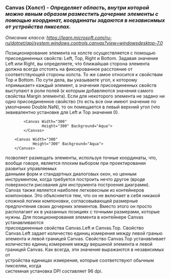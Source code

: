 ### Canvas (Холст) - *Определяет область, внутри которой можно явным образом разместить дочерние элементы с помощью координат, координаты задаются в независимых от устройства пикселах.*
*Описание класса: https://learn.microsoft.com/ru-ru/dotnet/api/system.windows.controls.canvas?view=windowsdesktop-7.0*

Позиционирование элемента на холсте осуществляется с помощью присоединенных свойств: Left, Top, Right и Bottom. Задавая значение Left или Right, вы определяете, что ближайшая сторона элемента должна всегда отстоять на фиксированное расстояние от соответствующей стороны холста. То же самое относится к свойствам Тор и Bottom. По сути дела, вы указываете угол, к которому «примыкает» каждый элемент, а значения присоединенных свойств выступают в роли полей (к которым добавляются значения самого свойства Margin элемента). Если для некоторого элемента не задано ни одно присоединенное свойство (то есть все они имеют значение по умолчанию Double.NaN), то он помещается в левый верхний угол (что эквивалентно установке для Left и Тор значения 0).

~~~
        <Canvas Width="300"
                Height="300" Background="Aqua">
        </Canvas>
~~~
        <Canvas Width="300"
                Height="300" Background="Aqua">
        </Canvas>

позволяет размещать элементы, используя точные координаты, что, вообще 
говоря, является плохим выбором при проектировании развитых управляемых  
данными форм и стандартных диалоговых окон, но ценным инструментом, когда требуется 
построить нечто другое (вроде поверхности рисования для инструмента построения 
диаграмм). Canvas также является наиболее легковесным из контейнеров компоновки. 
Это объясняется тем, что он не включает в себя никакой сложной логики компоновки, 
согласовывающей размерные предпочтения своих дочерних элементов. Вместо этого он 
просто располагает их в указанных позициях с точными размерами, которые нужны. 
Для позиционирования элемента в контейнере Canvas устанавливаются  
присоединенные свойства Canvas.Left и Canvas.Top. Свойство Canvas.Left задает количество 
единиц измерения между левой гранью элемента и левой границей Canvas. Свойство 
Canvas.Top устанавливает количество единиц измерения между вершиной элемента и 
левой границей Canvas. Как всегда, эти значения выражаются в независимых от  
устройства единицах измерения, которые соответствуют обычным пикселям, когда  
системная установка DPI составляет 96 dpi. 
